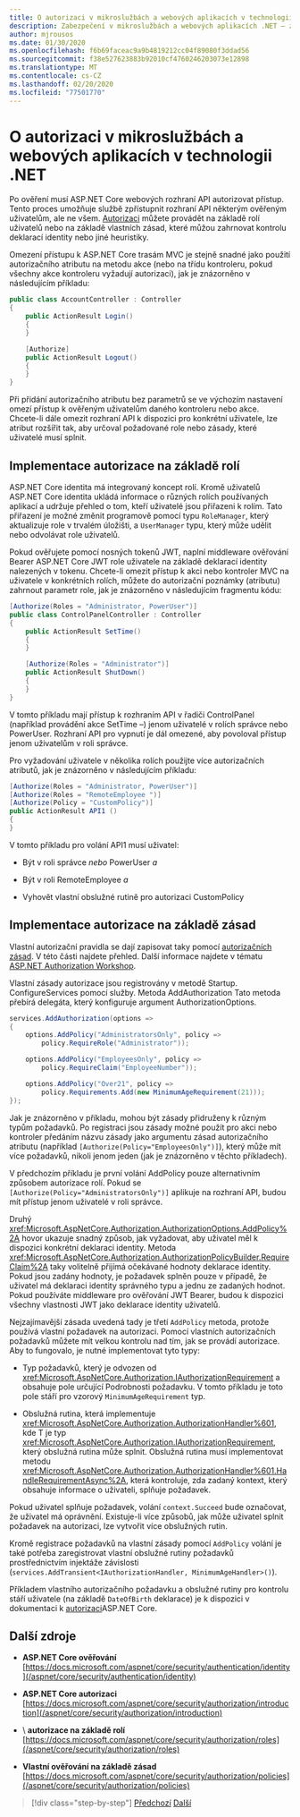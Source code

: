 ```yaml
---
title: O autorizaci v mikroslužbách a webových aplikacích v technologii .NET
description: Zabezpečení v mikroslužbách a webových aplikacích .NET – získáte přehled o hlavních možnostech ověřování v ASP.NET Core aplikací – na základě rolí a na základě zásad.
author: mjrousos
ms.date: 01/30/2020
ms.openlocfilehash: f6b69faceac9a9b4819212cc04f89080f3ddad56
ms.sourcegitcommit: f38e527623883b92010cf4760246203073e12898
ms.translationtype: MT
ms.contentlocale: cs-CZ
ms.lasthandoff: 02/20/2020
ms.locfileid: "77501770"
---
```

# <a name="about-authorization-in-net-microservices-and-web-applications"></a>O autorizaci v mikroslužbách a webových aplikacích v technologii .NET

Po ověření musí ASP.NET Core webových rozhraní API autorizovat přístup. Tento proces umožňuje službě zpřístupnit rozhraní API některým ověřeným uživatelům, ale ne všem. [Autorizaci](/aspnet/core/security/authorization/introduction) můžete provádět na základě rolí uživatelů nebo na základě vlastních zásad, které můžou zahrnovat kontrolu deklarací identity nebo jiné heuristiky.

Omezení přístupu k ASP.NET Core trasám MVC je stejně snadné jako použití autorizačního atributu na metodu akce (nebo na třídu kontroleru, pokud všechny akce kontroleru vyžadují autorizaci), jak je znázorněno v následujícím příkladu:

```csharp
public class AccountController : Controller
{
    public ActionResult Login()
    {
    }

    [Authorize]
    public ActionResult Logout()
    {
    }
}
```

Při přidání autorizačního atributu bez parametrů se ve výchozím nastavení omezí přístup k ověřeným uživatelům daného kontroleru nebo akce. Chcete-li dále omezit rozhraní API k dispozici pro konkrétní uživatele, lze atribut rozšířit tak, aby určoval požadované role nebo zásady, které uživatelé musí splnit.

## <a name="implement-role-based-authorization"></a>Implementace autorizace na základě rolí

ASP.NET Core identita má integrovaný koncept rolí. Kromě uživatelů ASP.NET Core identita ukládá informace o různých rolích používaných aplikací a udržuje přehled o tom, kteří uživatelé jsou přiřazeni k rolím. Tato přiřazení je možné změnit programově pomocí typu `RoleManager`, který aktualizuje role v trvalém úložišti, a `UserManager` typu, který může udělit nebo odvolávat role uživatelů.

Pokud ověřujete pomocí nosných tokenů JWT, naplní middleware ověřování Bearer ASP.NET Core JWT role uživatele na základě deklarací identity nalezených v tokenu. Chcete-li omezit přístup k akci nebo kontroler MVC na uživatele v konkrétních rolích, můžete do autorizační poznámky (atributu) zahrnout parametr role, jak je znázorněno v následujícím fragmentu kódu:

```csharp
[Authorize(Roles = "Administrator, PowerUser")]
public class ControlPanelController : Controller
{
    public ActionResult SetTime()
    {
    }

    [Authorize(Roles = "Administrator")]
    public ActionResult ShutDown()
    {
    }
}
```

V tomto příkladu mají přístup k rozhraním API v řadiči ControlPanel (například provádění akce SetTime –) jenom uživatelé v rolích správce nebo PowerUser. Rozhraní API pro vypnutí je dál omezené, aby povoloval přístup jenom uživatelům v roli správce.

Pro vyžadování uživatele v několika rolích použijte více autorizačních atributů, jak je znázorněno v následujícím příkladu:

```csharp
[Authorize(Roles = "Administrator, PowerUser")]
[Authorize(Roles = "RemoteEmployee ")]
[Authorize(Policy = "CustomPolicy")]
public ActionResult API1 ()
{
}
```

V tomto příkladu pro volání API1 musí uživatel:

- Být v roli správce *nebo* PowerUser *a*

- Být v roli RemoteEmployee *a*

- Vyhovět vlastní obslužné rutině pro autorizaci CustomPolicy

## <a name="implement-policy-based-authorization"></a>Implementace autorizace na základě zásad

Vlastní autorizační pravidla se dají zapisovat taky pomocí [autorizačních zásad](https://docs.asp.net/en/latest/security/authorization/policies.html). V této části najdete přehled. Další informace najdete v tématu [ASP.NET Authorization Workshop](https://github.com/blowdart/AspNetAuthorizationWorkshop).

Vlastní zásady autorizace jsou registrovány v metodě Startup. ConfigureServices pomocí služby. Metoda AddAuthorization Tato metoda přebírá delegáta, který konfiguruje argument AuthorizationOptions.

```csharp
services.AddAuthorization(options =>
{
    options.AddPolicy("AdministratorsOnly", policy =>
        policy.RequireRole("Administrator"));

    options.AddPolicy("EmployeesOnly", policy =>
        policy.RequireClaim("EmployeeNumber"));

    options.AddPolicy("Over21", policy =>
        policy.Requirements.Add(new MinimumAgeRequirement(21)));
});
```

Jak je znázorněno v příkladu, mohou být zásady přidruženy k různým typům požadavků. Po registraci jsou zásady možné použít pro akci nebo kontroler předáním názvu zásady jako argumentu zásad autorizačního atributu (například `[Authorize(Policy="EmployeesOnly")]`), který může mít více požadavků, nikoli jenom jeden (jak je znázorněno v těchto příkladech).

V předchozím příkladu je první volání AddPolicy pouze alternativním způsobem autorizace rolí. Pokud se `[Authorize(Policy="AdministratorsOnly")]` aplikuje na rozhraní API, budou mít přístup jenom uživatelé v roli správce.

Druhý <xref:Microsoft.AspNetCore.Authorization.AuthorizationOptions.AddPolicy%2A> hovor ukazuje snadný způsob, jak vyžadovat, aby uživatel měl k dispozici konkrétní deklaraci identity. Metoda <xref:Microsoft.AspNetCore.Authorization.AuthorizationPolicyBuilder.RequireClaim%2A> taky volitelně přijímá očekávané hodnoty deklarace identity. Pokud jsou zadány hodnoty, je požadavek splněn pouze v případě, že uživatel má deklaraci identity správného typu a jednu ze zadaných hodnot. Pokud používáte middleware pro ověřování JWT Bearer, budou k dispozici všechny vlastnosti JWT jako deklarace identity uživatelů.

Nejzajímavější zásada uvedená tady je třetí `AddPolicy` metoda, protože používá vlastní požadavek na autorizaci. Pomocí vlastních autorizačních požadavků můžete mít velkou kontrolu nad tím, jak se provádí autorizace. Aby to fungovalo, je nutné implementovat tyto typy:

- Typ požadavků, který je odvozen od <xref:Microsoft.AspNetCore.Authorization.IAuthorizationRequirement> a obsahuje pole určující Podrobnosti požadavku. V tomto příkladu je toto pole stáří pro vzorový `MinimumAgeRequirement` typ.

- Obslužná rutina, která implementuje <xref:Microsoft.AspNetCore.Authorization.AuthorizationHandler%601>, kde T je typ <xref:Microsoft.AspNetCore.Authorization.IAuthorizationRequirement>, který obslužná rutina může splnit. Obslužná rutina musí implementovat metodu <xref:Microsoft.AspNetCore.Authorization.AuthorizationHandler%601.HandleRequirementAsync%2A>, která kontroluje, zda zadaný kontext, který obsahuje informace o uživateli, splňuje požadavek.

Pokud uživatel splňuje požadavek, volání `context.Succeed` bude označovat, že uživatel má oprávnění. Existuje-li více způsobů, jak může uživatel splnit požadavek na autorizaci, lze vytvořit více obslužných rutin.

Kromě registrace požadavků na vlastní zásady pomocí `AddPolicy` volání je také potřeba zaregistrovat vlastní obslužné rutiny požadavků prostřednictvím injektáže závislosti (`services.AddTransient<IAuthorizationHandler, MinimumAgeHandler>()`).

Příkladem vlastního autorizačního požadavku a obslužné rutiny pro kontrolu stáří uživatele (na základě `DateOfBirth` deklarace) je k dispozici v dokumentaci k [autorizaci](https://docs.asp.net/en/latest/security/authorization/policies.html)ASP.NET Core.

## <a name="additional-resources"></a>Další zdroje

- **ASP.NET Core ověřování** \
  [https://docs.microsoft.com/aspnet/core/security/authentication/identity](/aspnet/core/security/authentication/identity)

- **ASP.NET Core autorizaci** \
  [https://docs.microsoft.com/aspnet/core/security/authorization/introduction](/aspnet/core/security/authorization/introduction)

-  \ **autorizace na základě rolí**
  [https://docs.microsoft.com/aspnet/core/security/authorization/roles](/aspnet/core/security/authorization/roles)

- **Vlastní ověřování na základě zásad** \
  [https://docs.microsoft.com/aspnet/core/security/authorization/policies](/aspnet/core/security/authorization/policies)

>[!div class="step-by-step"]
>[Předchozí](index.md)
>[Další](developer-app-secrets-storage.md)
